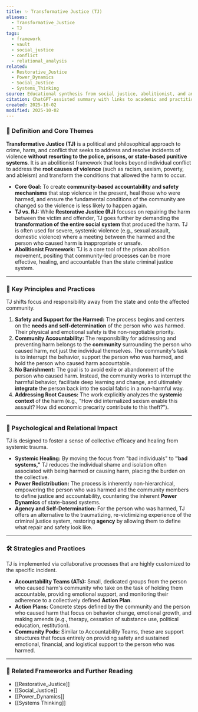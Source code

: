 ```yaml
---
title: ✨ Transformative Justice (TJ)
aliases:
  - Transformative_Justice
  - TJ
tags:
  - framework
  - vault
  - social_justice
  - conflict
  - relational_analysis
related:
  - Restorative_Justice
  - Power_Dynamics
  - Social_Justice
  - Systems_Thinking
source: Educational synthesis from social justice, abolitionist, and anti-violence movements
citation: ChatGPT-assisted summary with links to academic and practitioner materials
created: 2025-10-02
modified: 2025-10-02
---
```


<!-- @format -->

### 🧩 Definition and Core Themes

**Transformative Justice (TJ)** is a political and philosophical approach to crime, harm, and conflict that seeks to address and resolve incidents of violence **without resorting to the police, prisons, or state-based punitive systems**. It is an abolitionist framework that looks beyond individual conflict to address the **root causes of violence** (such as racism, sexism, poverty, and ableism) and transform the conditions that allowed the harm to occur.

- **Core Goal:** To create **community-based accountability and safety mechanisms** that stop violence in the present, heal those who were harmed, and ensure the fundamental conditions of the community are changed so the violence is less likely to happen again.
- **TJ vs. RJ:** While **Restorative Justice (RJ)** focuses on repairing the harm between the victim and offender, TJ goes further by demanding the **transformation of the entire social system** that produced the harm. TJ is often used for severe, systemic violence (e.g., sexual assault, domestic violence) where a meeting between the harmed and the person who caused harm is inappropriate or unsafe.
- **Abolitionist Framework:** TJ is a core tool of the prison abolition movement, positing that community-led processes can be more effective, healing, and accountable than the state criminal justice system.

---

### 🌿 Key Principles and Practices

TJ shifts focus and responsibility away from the state and onto the affected community.

1.  **Safety and Support for the Harmed:** The process begins and centers on the **needs and self-determination** of the person who was harmed. Their physical and emotional safety is the non-negotiable priority.
2.  **Community Accountability:** The responsibility for addressing and preventing harm belongs to the **community** surrounding the person who caused harm, not just the individual themselves. The community's task is to interrupt the behavior, support the person who was harmed, and hold the person who caused harm accountable.
3.  **No Banishment:** The goal is to avoid exile or abandonment of the person who caused harm. Instead, the community works to interrupt the harmful behavior, facilitate deep learning and change, and ultimately **integrate** the person back into the social fabric in a non-harmful way.
4.  **Addressing Root Causes:** The work explicitly analyzes the **systemic context** of the harm (e.g., "How did internalized sexism enable this assault? How did economic precarity contribute to this theft?").

---

### 🧠 Psychological and Relational Impact

TJ is designed to foster a sense of collective efficacy and healing from systemic trauma.

- **Systemic Healing:** By moving the focus from "bad individuals" to **"bad systems,"** TJ reduces the individual shame and isolation often associated with being harmed or causing harm, placing the burden on the collective.
- **Power Redistribution:** The process is inherently non-hierarchical, empowering the person who was harmed and the community members to define justice and accountability, countering the inherent **Power Dynamics** of state-based systems.
- **Agency and Self-Determination:** For the person who was harmed, TJ offers an alternative to the traumatizing, re-victimizing experience of the criminal justice system, restoring **agency** by allowing them to define what repair and safety look like.

---

### 🛠️ Strategies and Practices

TJ is implemented via collaborative processes that are highly customized to the specific incident.

- **Accountability Teams (ATs):** Small, dedicated groups from the person who caused harm's community who take on the task of holding them accountable, providing emotional support, and monitoring their adherence to a collectively defined **Action Plan**.
- **Action Plans:** Concrete steps defined by the community and the person who caused harm that focus on behavior change, emotional growth, and making amends (e.g., therapy, cessation of substance use, political education, restitution).
- **Community Pods:** Similar to Accountability Teams, these are support structures that focus entirely on providing safety and sustained emotional, financial, and logistical support to the person who was harmed.

---

### 🔗 Related Frameworks and Further Reading

- [[Restorative_Justice]]
- [[Social_Justice]]
- [[Power_Dynamics]]
- [[Systems Thinking]]
